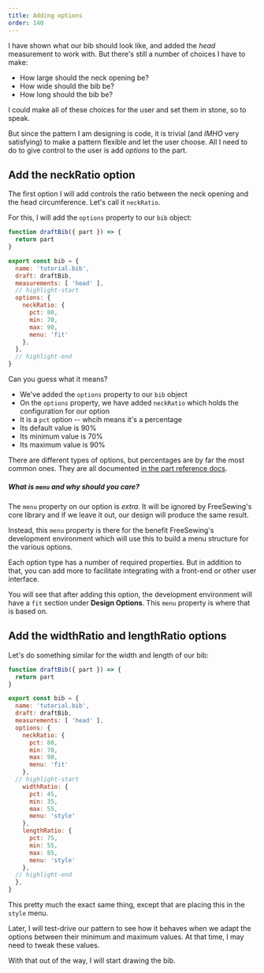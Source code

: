```yaml
---
title: Adding options
order: 140
---
```


I have shown what our bib should look like, and added the _head_ measurement
to work with. But there's still a number of choices I have to make:

- How large should the neck opening be?
- How wide should the bib be?
- How long should the bib be?

I could make all of these choices for the user and set them in stone, so to speak.

But since the pattern I am designing is code, it is trivial (and _IMHO_ very satisfying) 
to make a pattern flexible and let the user choose.
All I need to do to give control to the user is add _options_ to the part.

## Add the neckRatio option

The first option I will add controls the ratio between the neck opening
and the head circumference. Let's call it `neckRatio`.

For this, I will add the `options` property to our `bib` object:

```design/src/bib.mjs
function draftBib({ part }) => {
  return part
}

export const bib = {
  name: 'tutorial.bib',
  draft: draftBib,
  measurements: [ 'head' ],
  // highlight-start
  options: {
    neckRatio: { 
      pct: 80, 
      min: 70, 
      max: 90, 
      menu: 'fit'
    },
  },
  // highlight-end
}
```

Can you guess what it means?

- We've added the `options` property to our `bib` object
- On the `options` property, we have added `neckRatio` which holds the configuration for our option
- It is a `pct` option -- whcih means it's a percentage
- Its default value is 90%
- Its minimum value is 70%
- Its maximum value is 90%

There are different types of options, but percentages are by far the most common ones.
They are all documented [in the part reference docs](/reference/api/part/config/options).

<Note>

##### What is `menu` and why should you care?

The `menu` property on our option is *extra*. 
It will be ignored by FreeSewing's core library and if we leave it out, our design will produce the same result.

Instead, this `menu` property is there for the benefit FreeSewing's development
environment which will use this to build a menu structure for the various
options.

Each option type has a number of required properties. But in addition to that,
you can add more to facilitate integrating with a front-end or other user
interface.

You will see that after adding this option, the development environment will
have a `fit` section under **Design Options**. This `menu` property is where
that is based on.

</Note>

## Add the widthRatio and lengthRatio options

Let's do something similar for the width and length of our bib:

```design/src/bib.mjs
function draftBib({ part }) => {
  return part
}

export const bib = {
  name: 'tutorial.bib',
  draft: draftBib,
  measurements: [ 'head' ],
  options: {
    neckRatio: { 
      pct: 80, 
      min: 70, 
      max: 90, 
      menu: 'fit'
    },
  // highlight-start
    widthRatio: { 
      pct: 45, 
      min: 35, 
      max: 55, 
      menu: 'style' 
    },
    lengthRatio: { 
      pct: 75, 
      min: 55, 
      max: 85, 
      menu: 'style' 
    },
  // highlight-end
  },
}
```

This pretty much the exact same thing, except that are placing this in the `style` menu.

Later, I will test-drive our pattern to see how it behaves when we adapt the options
between their minimum and maximum values. At that time, I may need to tweak these values.

With that out of the way, I will start drawing the bib.

